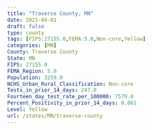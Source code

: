 ```yaml
---
title: "Traverse County, MN"
date: 2021-04-01
draft: false
type: county
tags: [FIPS:27155.0,FEMA:5.0,Non-core,Yellow]
categories: [MN]
County: Traverse County
State: MN
FIPS: 27155.0
FEMA_Region: 5.0
Population: 3259.0
NCHS_Urban_Rural_Classification: Non-core
Tests_in_prior_14_days: 247.0
Fourteen_day_test_rate_per_100000: 7579.0
Percent_Positivity_in_prior_14_days: 0.061
Level: Yellow
url: /states/MN/traverse-county
---
```



